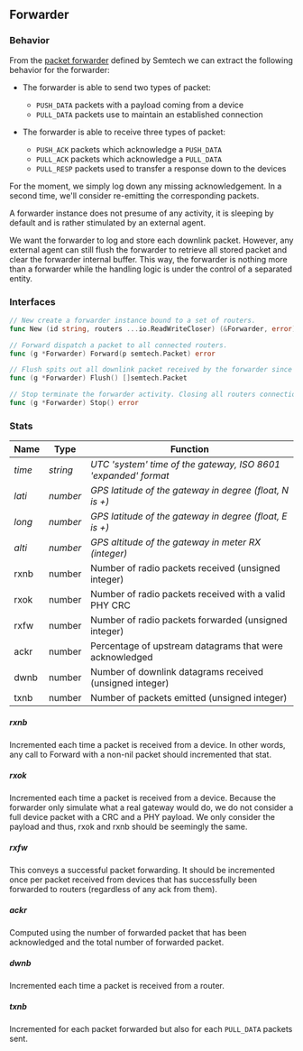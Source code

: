 Forwarder
-------

### Behavior

From the [packet
forwarder](https://github.com/TheThingsNetwork/packet_forwarder/blob/master/PROTOCOL.TXT)
defined by Semtech we can extract the following behavior for the forwarder:

- The forwarder is able to send two types of packet:
    - `PUSH_DATA` packets with a payload coming from a device
    - `PULL_DATA` packets use to maintain an established connection

- The forwarder is able to receive three types of packet:
    - `PUSH_ACK` packets which acknowledge a `PUSH_DATA`
    - `PULL_ACK` packets which acknowledge a `PULL_DATA`
    - `PULL_RESP` packets used to transfer a response down to the devices

For the moment, we simply log down any missing acknowledgement. In a second time, we'll
consider re-emitting the corresponding packets.

A forwarder instance does not presume of any activity, it is sleeping by default and is rather
stimulated by an external agent. 

We want the forwarder to log and store each downlink packet. However, any external agent can
still flush the forwarder to retrieve all stored packet and clear the forwarder internal buffer.
This way, the forwarder is nothing more than a forwarder while the handling logic is under the
control of a separated entity. 

### Interfaces

```go
// New create a forwarder instance bound to a set of routers. 
func New (id string, routers ...io.ReadWriteCloser) (&Forwarder, error)  

// Forward dispatch a packet to all connected routers. 
func (g *Forwarder) Forward(p semtech.Packet) error

// Flush spits out all downlink packet received by the forwarder since the last flush.
func (g *Forwarder) Flush() []semtech.Packet

// Stop terminate the forwarder activity. Closing all routers connections
func (g *Forwarder) Stop() error
```

### Stats

 Name   |   Type   | Function
--------|----------|--------------------------------------------------------------
 *time* | *string* | *UTC 'system' time of the gateway, ISO 8601 'expanded' format*
 *lati* | *number* | *GPS latitude of the gateway in degree (float, N is +)*
 *long* | *number* | *GPS latitude of the gateway in degree (float, E is +)*
 *alti* | *number* | *GPS altitude of the gateway in meter RX (integer)*
 rxnb | number | Number of radio packets received (unsigned integer)
 rxok | number | Number of radio packets received with a valid PHY CRC
 rxfw | number | Number of radio packets forwarded (unsigned integer)
 ackr | number | Percentage of upstream datagrams that were acknowledged
 dwnb | number | Number of downlink datagrams received (unsigned integer)
 txnb | number | Number of packets emitted (unsigned integer)

##### rxnb
Incremented each time a packet is received from a device. In other words, any call to Forward
with a non-nil packet should incremented that stat.

##### rxok 
Incremented each time a packet is received from a device. Because the forwarder only simulate
what a real gateway would do, we do not consider a full device packet with a CRC and a PHY
payload. We only consider the payload and thus, rxok and rxnb should be seemingly the same.

##### rxfw 
This conveys a successful packet forwarding. It should be incremented once per packet received
from devices that has successfully been forwarded to routers (regardless of any ack from them).

##### ackr
Computed using the number of forwarded packet that has been acknowledged and the total number
of forwarded packet.

##### dwnb
Incremented each time a packet is received from a router.

##### txnb 
Incremented for each packet forwarded but also for each `PULL_DATA` packets sent. 
